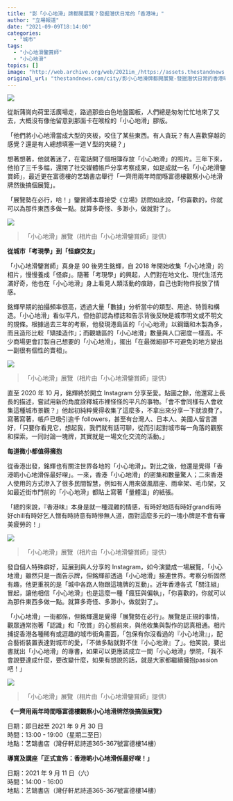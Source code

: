 ```yaml
---
title: "影「小心地滑」牌都開展覽？發掘潛伏日常的「香港味」"
author: "立場報道"
date: "2021-09-09T18:14:00"
categories:
  - "城市"
tags:
  - "小心地滑鑒賞師"
  - "小心地滑"
topics: []
image: "http://web.archive.org/web/2021im_/https://assets.thestandnews.com/media/photos/slippery-29.png"
original_url: "thestandnews.com/city/影小心地滑牌都開展覽-發掘潛伏日常的香港味"
---
```

![](http://web.archive.org/web/2021im_/https://assets.thestandnews.com/media/photos/slippery-29.png)

從新蒲崗向荷里活廣場走，路過那些白色地盤圍板，人們總是匆匆忙忙地來了又去，大概沒有像他留意到那面卡在喉栓的「小心地滑」膠版。

「他們將小心地滑當成大型的夾板，咬住了某些東西。有人貪玩？有人喜歡穿越的感覺？還是有人總想填塞一道Ｖ型的夾縫？」

想著想著，他就著迷了，在電話開了個相簿存放「小心地滑」的照片。三年下來，他拍了三千多幅，還開了社交媒體帳戶分享考察成果，如是成就一名「小心地滑鑒賞師」，最近更在富德樓的艺鵠書店舉行「一齊用兩年時間喺富德樓觀察小心地滑牌然後搞個展覽」。

「展覽勢在必行，哈！」鑒賞師本尊接受《立場》訪問如此說，「你喜歡的，你就可以為那件東西多做一點。就算多奇怪、多渺小，做就對了」。

![](http://web.archive.org/web/2021im_/https://assets.thestandnews.com/media/photos/slippery01.jpeg)
> 「小心地滑」展覽（相片由「小心地滑鑒賞師」提供）

**從城市「考現學」到「怪癖交友」**

「小心地滑鑒賞師」真身是 90 後男生銘輝，自 2018 年開始收集「小心地滑」的相片，慢慢養成「怪癖」。隨著「考現學」的興起，人們對在地文化、現代生活充滿好奇，他也在「小心地滑」身上看見人類活動的痕跡，自己也對物件投放了情感。

銘輝早期的拍攝頻率很高，透過大量「數據」分析當中的類型、用途、特質和構造。「小心地滑」看似平凡，但他卻認為標誌和告示背後反映是城市明文或不明文的規條。根據過去三年的考察，他發現港島區的「小心地滑」以鋼鐵和木製為多，而且造形比較「矯揉造作」；而觀塘區的「小心地滑」數量與人口密度一樣高。不少商場更會訂製自己想要的「小心地滑」，擺出「在最微細卻不可避免的地方變出一副很有個性的賣相」。

![](http://web.archive.org/web/2021im_/https://assets.thestandnews.com/media/photos/slippery04.jpeg)
> 「小心地滑」展覽（相片由「小心地滑鑒賞師」提供）

直至 2020 年 10 月，銘輝終於開立 Instagram 分享至愛。貼圖之餘，他還寫上長長的描述，嘗試用新的角度詮釋城市裡怪怪的平凡的事物。「會不會同樣有人會收集這種城市景觀？」他起初純粹覺得收集了這麼多，不拿出來分享一下就浪費了。寫著寫著，帳戶已吸引逾千 followers，甚至有台灣人、日本人、美國人留言讚好，「只要你看見它，想起我，我們就有話可聊，從而引起對城市每一角落的觀察和探索。一同討論一塊牌，其實就是一場文化交流的活動。」

**每道微小都值得擁抱**

從香港出發，銘輝也有關注世界各地的「小心地滑」。對比之後，他還是覺得「香港啲小心地滑係最好㗎」。一來，香港「小心地滑」的密集和數量驚人；二來香港人使用的方式滲入了很多民間智慧，例如有人用來做風扇座、雨傘架、毛巾架，又如最近街市門前的「小心地滑」都貼上寫著「量體溫」的紙張。

「總的來說，『香港味』本身是就一種混雜的情感，有時好地踎有時好grand有時好chill有時好乞人憎有時詩意有時慘無人道，面對這麼多元的一塊小牌是不會有審美疲勞的！」

![](http://web.archive.org/web/2021im_/https://assets.thestandnews.com/media/photos/slippery03.jpeg)
> 「小心地滑」展覽（相片由「小心地滑鑒賞師」提供）

發自個人特殊癖好，延展到與人分享的 Instagram，如今演變成一場展覽，「小心地滑」雖然只是一面告示牌，但銘輝卻透過「小心地滑」接連世界。考察分析固然有趣，他更重視的是「城中各路人物跟這塊牌的互動」。近年香港各式「關注組」冒起，讓他相信「小心地滑」也是這麼一種「瘋狂與偏執」，「你喜歡的，你就可以為那件東西多做一點。就算多奇怪、多渺小，做就對了」。

「小心地滑」一街都係，但銘輝還是覺得「展覽勢在必行」。展覽是正規的事情，觀眾通常抱著「認識」和「欣賞」的心態前來，與他收集與製作的認真相通。相片捕捉香港各種稀有或逗趣的城市街角畫面，「包保有你沒看過的『小心地滑』」，配合藝術裝置表達對城市的愛，「不做多點就對不住『小心地滑』了」。他笑說，要出書就出「小心地滑」的專書，如果可以更應該成立一間「小心地滑」學院，「我不會說要達成什麼，要改變什麼，如果有想說的話，就是大家都繼續擁抱passion吧！」

![](http://web.archive.org/web/2021im_/https://assets.thestandnews.com/media/photos/slippery02.jpeg)
> 「小心地滑」展覽（相片由「小心地滑鑒賞師」提供）

**《一齊用兩年時間喺富德樓觀察小心地滑牌然後搞個展覽》**

日期：即日起至 2021 年 9 月 30 日  
時間：13:00 - 19:00（星期二至日）  
地點：艺鵠書店（灣仔軒尼詩道365-367號富德樓14樓）

**導賞及講座「正式宣佈：香港啲小心地滑係最好㗎！」**

日期：2021 年 9 月 11 日（六）  
時間：14:00 - 16:00  
地點：艺鵠書店（灣仔軒尼詩道365-367號富德樓14樓）